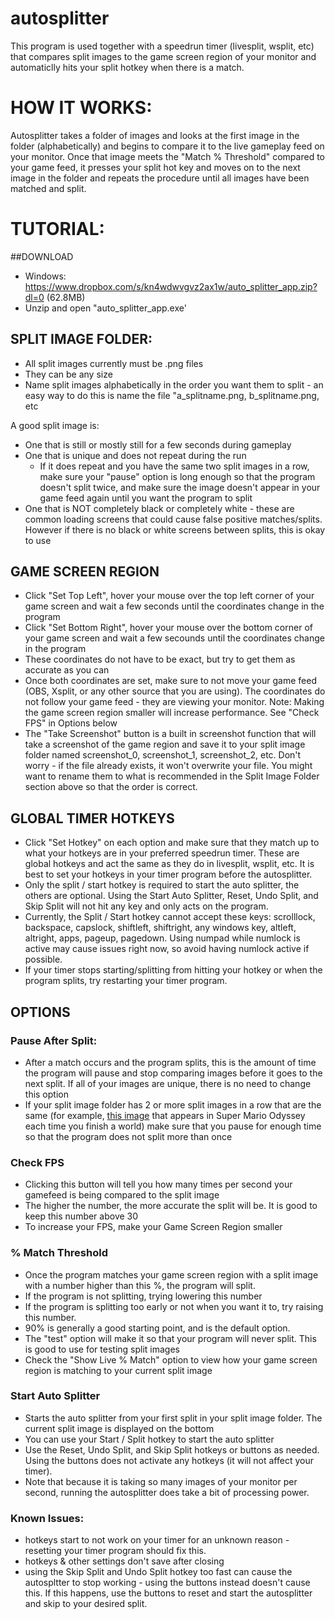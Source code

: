 # autosplitter
This program is used together with a speedrun timer (livesplit, wsplit, etc) that compares split images to the game screen region of your monitor and automaticlly hits your split hotkey when there is a match.

# HOW IT WORKS:

Autosplitter takes a folder of images and looks at the first image in the folder (alphabetically) and begins to compare it to the live gameplay feed on your monitor. Once that image meets the "Match % Threshold" compared to your game feed, it presses your split hot key and moves on to the next image in the folder and repeats the procedure until all images have been matched and split.

# TUTORIAL:

##DOWNLOAD

- Windows: https://www.dropbox.com/s/kn4wdwvgvz2ax1w/auto_splitter_app.zip?dl=0 (62.8MB)
- Unzip and open "auto_splitter_app.exe'

## SPLIT IMAGE FOLDER:
- All split images currently must be .png files
- They can be any size
- Name split images alphabetically in the order you want them to split - an easy way to do this is name the file "a_splitname.png, b_splitname.png, etc

A good split image is:
- One that is still or mostly still for a few seconds during gameplay
- One that is unique and does not repeat during the run
    - If it does repeat and you have the same two split images in a row, make sure your "pause" option is long enough so that the program     doesn't split twice, and make sure the image doesn't appear in your game feed again until you want the program to split
- One that is NOT completely black or completely white - these are common loading screens that could cause false positive matches/splits. However if there is no black or white screens between splits, this is okay to use

## GAME SCREEN REGION
- Click "Set Top Left", hover your mouse over the top left corner of your game screen and wait a few seconds until the coordinates change in the program
- Click "Set Bottom Right", hover your mouse over the bottom corner of your game screen and wait a few secounds until the coordinates change in the program
- These coordinates do not have to be exact, but try to get them as accurate as you can
- Once both coordinates are set, make sure to not move your game feed (OBS, Xsplit, or any other source that you are using). The coordinates do not follow your game feed - they are viewing your monitor.
Note: Making the game screen region smaller will increase performance. See "Check FPS" in Options below
- The "Take Screenshot" button is a built in screenshot function that will take a screenshot of the game region and save it to your split image folder named screenshot_0, screenshot_1, screenshot_2, etc. Don't worry - if the file already exists, it won't overwrite your file. You might want to rename them to what is recommended in the Split Image Folder section above so that the order is correct. 

## GLOBAL TIMER HOTKEYS
- Click "Set Hotkey" on each option and make sure that they match up to what your hotkeys are in your preferred speedrun timer. These are global hotkeys and act the same as they do in livesplit, wsplit, etc. It is best to set your hotkeys in your timer program before the autosplitter.
- Only the split / start hotkey is required to start the auto splitter, the others are optional. Using the Start Auto Splitter, Reset, Undo Split, and Skip Split will not hit any key and only acts on the program.
- Currently, the Split / Start hotkey cannot accept these keys: scrolllock, backspace, capslock, shiftleft, shiftright, any windows key, altleft, altright, apps, pageup, pagedown. Using numpad while numlock is active may cause issues right now, so avoid having numlock active if possible.
- If your timer stops starting/splitting from hitting your hotkey or when the program splits, try restarting your timer program.

## OPTIONS
### Pause After Split:
- After a match occurs and the program splits, this is the amount of time the program will pause and stop comparing images before it goes to the next split.  If all of your images are unique, there is no need to change this option 
- If your split image folder has 2 or more split images in a row that are the same (for example, [this image](https://i.imgur.com/MubhHc5.png) that appears in Super Mario Odyssey each time you finish a world) make sure that you pause for enough time so that the program does not split more than once

### Check FPS
- Clicking this button will tell you how many times per second your gamefeed is being compared to the split image
- The higher the number, the more accurate the split will be. It is good to keep this number above 30
- To increase your FPS, make your Game Screen Region smaller

### % Match Threshold
- Once the program matches your game screen region with a split image with a number higher than this %, the program will split.
- If the program is not splitting, trying lowering this number
- If the program is splitting too early or not when you want it to, try raising this number. 
- 90% is generally a good starting point, and is the default option.
- The "test" option will make it so that your program will never split. This is good to use for testing split images
- Check the "Show Live % Match" option to view how your game screen region is matching to your current split image

### Start Auto Splitter
- Starts the auto splitter from your first split in your split image folder. The current split image is displayed on the bottom
- You can use your Start / Split hotkey to start the auto splitter
- Use the Reset, Undo Split, and Skip Split hotkeys or buttons as needed. Using the buttons does not activate any hotkeys (it will not affect your timer).
- Note that because it is taking so many images of your monitor per second, running the autosplitter does take a bit of processing power.

### Known Issues:
- hotkeys start to not work on your timer for an unknown reason - resetting your timer program should fix this.
- hotkeys & other settings don't save after closing
- using the Skip Split and Undo Split hotkey too fast can cause the autospltter to stop working - using the buttons instead doesn't cause this. If this happens, use the buttons to reset and start the autosplitter and skip to your desired split.
